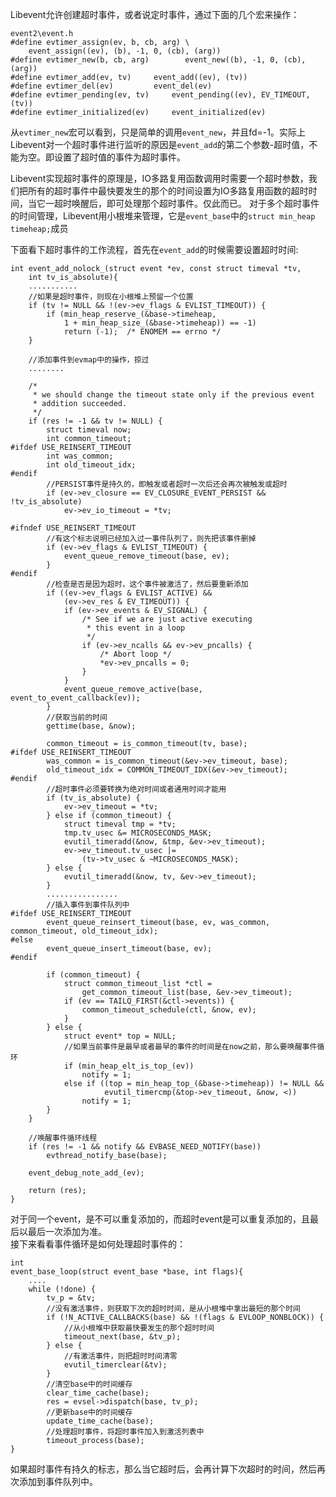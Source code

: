 Libevent允许创建超时事件，或者说定时事件，通过下面的几个宏来操作：
	
	event2\event.h
	#define evtimer_assign(ev, b, cb, arg) \
		event_assign((ev), (b), -1, 0, (cb), (arg))
	#define evtimer_new(b, cb, arg)	       event_new((b), -1, 0, (cb), (arg))
	#define evtimer_add(ev, tv)		event_add((ev), (tv))
	#define evtimer_del(ev)			event_del(ev)
	#define evtimer_pending(ev, tv)		event_pending((ev), EV_TIMEOUT, (tv))
	#define evtimer_initialized(ev)		event_initialized(ev)
从`evtimer_new`宏可以看到，只是简单的调用`event_new`，并且fd=-1。实际上Libevent对一个超时事件进行监听的原因是`event_add`的第二个参数-超时值，不能为空。即设置了超时值的事件为超时事件。

Libevent实现超时事件的原理是，IO多路复用函数调用时需要一个超时参数，我们把所有的超时事件中最快要发生的那个的时间设置为IO多路复用函数的超时时间，当它一超时唤醒后，即可处理那个超时事件。仅此而已。
对于多个超时事件的时间管理，Libevent用小根堆来管理，它是`event_base`中的`struct min_heap timeheap;`成员

下面看下超时事件的工作流程，首先在`event_add`的时候需要设置超时时间:
	
	int event_add_nolock_(struct event *ev, const struct timeval *tv,
	    int tv_is_absolute){
		...........
		//如果是超时事件，则现在小根堆上预留一个位置
		if (tv != NULL && !(ev->ev_flags & EVLIST_TIMEOUT)) {
			if (min_heap_reserve_(&base->timeheap,
				1 + min_heap_size_(&base->timeheap)) == -1)
				return (-1);  /* ENOMEM == errno */
		}
	
		//添加事件到evmap中的操作，掠过
		........
	
		/*
		 * we should change the timeout state only if the previous event
		 * addition succeeded.
		 */
		if (res != -1 && tv != NULL) {
			struct timeval now;
			int common_timeout;
	#ifdef USE_REINSERT_TIMEOUT
			int was_common;
			int old_timeout_idx;
	#endif
			//PERSIST事件是持久的，即触发或者超时一次后还会再次被触发或超时
			if (ev->ev_closure == EV_CLOSURE_EVENT_PERSIST && !tv_is_absolute)
				ev->ev_io_timeout = *tv;
	
	#ifndef USE_REINSERT_TIMEOUT
			//有这个标志说明已经加入过一事件队列了，则先把该事件删掉
			if (ev->ev_flags & EVLIST_TIMEOUT) {
				event_queue_remove_timeout(base, ev);
			}
	#endif
			//检查是否是因为超时，这个事件被激活了，然后要重新添加
			if ((ev->ev_flags & EVLIST_ACTIVE) &&
			    (ev->ev_res & EV_TIMEOUT)) {
				if (ev->ev_events & EV_SIGNAL) {
					/* See if we are just active executing
					 * this event in a loop
					 */
					if (ev->ev_ncalls && ev->ev_pncalls) {
						/* Abort loop */
						*ev->ev_pncalls = 0;
					}
				}
				event_queue_remove_active(base, event_to_event_callback(ev));
			}
			//获取当前的时间
			gettime(base, &now);
	
			common_timeout = is_common_timeout(tv, base);
	#ifdef USE_REINSERT_TIMEOUT
			was_common = is_common_timeout(&ev->ev_timeout, base);
			old_timeout_idx = COMMON_TIMEOUT_IDX(&ev->ev_timeout);
	#endif
			//超时事件必须要转换为绝对时间或者通用时间才能用
			if (tv_is_absolute) {
				ev->ev_timeout = *tv;
			} else if (common_timeout) {
				struct timeval tmp = *tv;
				tmp.tv_usec &= MICROSECONDS_MASK;
				evutil_timeradd(&now, &tmp, &ev->ev_timeout);
				ev->ev_timeout.tv_usec |=
				    (tv->tv_usec & ~MICROSECONDS_MASK);
			} else {
				evutil_timeradd(&now, tv, &ev->ev_timeout);
			}
			................
			//插入事件到事件队列中
	#ifdef USE_REINSERT_TIMEOUT
			event_queue_reinsert_timeout(base, ev, was_common, common_timeout, old_timeout_idx);
	#else
			event_queue_insert_timeout(base, ev);
	#endif
	
			if (common_timeout) {
				struct common_timeout_list *ctl =
				    get_common_timeout_list(base, &ev->ev_timeout);
				if (ev == TAILQ_FIRST(&ctl->events)) {
					common_timeout_schedule(ctl, &now, ev);
				}
			} else {
				struct event* top = NULL;
				//如果当前事件是最早或者最早的事件的时间是在now之前，那么要唤醒事件循环
				if (min_heap_elt_is_top_(ev))
					notify = 1;
				else if ((top = min_heap_top_(&base->timeheap)) != NULL &&
						 evutil_timercmp(&top->ev_timeout, &now, <))
					notify = 1;
			}
		}
	
		//唤醒事件循环线程
		if (res != -1 && notify && EVBASE_NEED_NOTIFY(base))
			evthread_notify_base(base);
	
		event_debug_note_add_(ev);
	
		return (res);
	}
对于同一个event，是不可以重复添加的，而超时event是可以重复添加的，且最后以最后一次添加为准。<br>
接下来看看事件循环是如何处理超时事件的：

	int
	event_base_loop(struct event_base *base, int flags){
		....
		while (!done) {
			tv_p = &tv;
			//没有激活事件，则获取下次的超时时间，是从小根堆中拿出最短的那个时间
			if (!N_ACTIVE_CALLBACKS(base) && !(flags & EVLOOP_NONBLOCK)) {
				//从小根堆中获取最快要发生的那个超时时间
				timeout_next(base, &tv_p);
			} else {
				//有激活事件，则把超时时间清零
				evutil_timerclear(&tv);
			}
			//清空base中的时间缓存
			clear_time_cache(base);
			res = evsel->dispatch(base, tv_p);
			//更新base中的时间缓存
			update_time_cache(base);
			//处理超时事件，将超时事件加入到激活列表中
			timeout_process(base);
	}
如果超时事件有持久的标志，那么当它超时后，会再计算下次超时的时间，然后再次添加到事件队列中。
